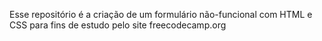 Esse repositório é a criação de um formulário não-funcional com HTML e CSS para fins de estudo pelo site freecodecamp.org
